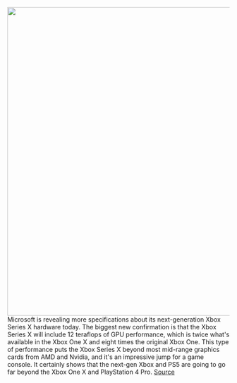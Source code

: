 <img src='https://cdn.vox-cdn.com/thumbor/-G6LmF4EmEAmDbOPDA0sM0K78fY=/0x0:1200x675/1200x800/filters:focal(504x242:696x434)/cdn.vox-cdn.com/uploads/chorus_image/image/66362560/Xbox_ShortBullets_JPG.0.jpg' width='700px' /><br/>
Microsoft is revealing more specifications about its next-generation Xbox Series X hardware today. The biggest new confirmation is that the Xbox Series X will include 12 teraflops of GPU performance, which is twice what's available in the Xbox One X and eight times the original Xbox One. This type of performance puts the Xbox Series X beyond most mid-range graphics cards from AMD and Nvidia, and it's an impressive jump for a game console. It certainly shows that the next-gen Xbox and PS5 are going to go far beyond the Xbox One X and PlayStation 4 Pro.
<a href='https://www.theverge.com/2020/2/24/21150578/microsoft-xbox-series-x-specs-performance-12-teraflops-gpu-details-features'> Source <a/>